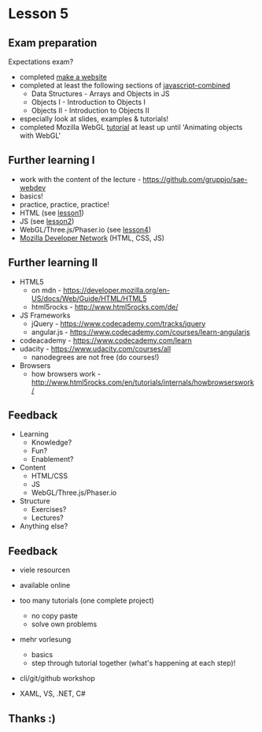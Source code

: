# Lesson 5



## Exam preparation

Expectations exam?

- completed [make a website](https://www.codecademy.com/skills/make-a-website)
- completed at least the following sections of [javascript-combined](https://www.codecademy.com/en/tracks/javascript-combined)
  - Data Structures - Arrays and Objects in JS
  - Objects I - Introduction to Objects I
  - Objects II - Introduction to Objects II
- especially look at slides, examples & tutorials!
- completed Mozilla WebGL [tutorial](https://developer.mozilla.org/en-US/docs/Web/API/WebGL_API/Tutorial) at least up until 'Animating objects with WebGL'




## Further learning I
- work with the content of the lecture - https://github.com/gruppjo/sae-webdev
- basics!
- practice, practice, practice!
- HTML (see [lesson1](lesson1.md))
- JS (see [lesson2](lesson2.md))
- WebGL/Three.js/Phaser.io (see [lesson4](lesson4.md))
- [Mozilla Developer Network](https://developer.mozilla.org/en-US/) (HTML, CSS, JS)



## Further learning II
- HTML5
	- on mdn - https://developer.mozilla.org/en-US/docs/Web/Guide/HTML/HTML5
	- html5rocks - http://www.html5rocks.com/de/
- JS Frameworks
  - jQuery - https://www.codecademy.com/tracks/jquery
  - angular.js - https://www.codecademy.com/courses/learn-angularjs
- codeacademy - https://www.codecademy.com/learn
- udacity - https://www.udacity.com/courses/all
	- nanodegrees are not free (do courses!)
- Browsers
  - how browsers work - http://www.html5rocks.com/en/tutorials/internals/howbrowserswork/



## Feedback

- Learning
  - Knowledge?
  - Fun?
  - Enablement?
- Content
  - HTML/CSS
  - JS
  - WebGL/Three.js/Phaser.io
- Structure
  - Exercises?
  - Lectures?
- Anything else?



## Feedback
- viele resourcen
- available online
- too many tutorials (one complete project)
  - no copy paste
  - solve own problems
- mehr vorlesung
  - basics
  - step through tutorial together (what's happening at each step)!

- cli/git/github workshop
- XAML, VS, .NET, C#



## Thanks :)
